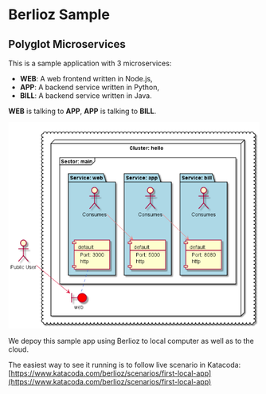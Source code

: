 # Berlioz Sample
## Polyglot Microservices

This is a sample application with 3 microservices:
* **WEB**: A web frontend written in Node.js,
* **APP**: A backend service written in Python,
* **BILL**: A backend service written in Java.

**WEB** is talking to **APP**, **APP** is talking to **BILL**.

![Diagram](diagram.png)

We depoy this sample app using Berlioz to local computer as well as to the cloud. 

The easiest way to see it running is to follow live scenario in Katacoda: [https://www.katacoda.com/berlioz/scenarios/first-local-app](https://www.katacoda.com/berlioz/scenarios/first-local-app)